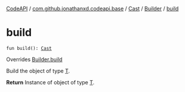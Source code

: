 [CodeAPI](../../../index.md) / [com.github.jonathanxd.codeapi.base](../../index.md) / [Cast](../index.md) / [Builder](index.md) / [build](.)

# build

`fun build(): `[`Cast`](../index.md)

Overrides [Builder.build](../../../com.github.jonathanxd.codeapi.builder/-builder/build.md)

Build the object of type [T](#).

**Return**
Instance of object of type [T](#).

